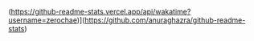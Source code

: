 (https://github-readme-stats.vercel.app/api/wakatime?username=zerochae)](https://github.com/anuraghazra/github-readme-stats)
